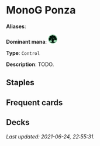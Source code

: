 # MonoG Ponza

**Aliases**: 

**Dominant mana**: <img src="../resources/images/mana/G.png" width="25"/>

**Type**: `Control`

**Description**: TODO.

## **Staples**



## **Frequent cards**



## **Decks**



*Last updated: 2021-06-24, 22:55:31.*
